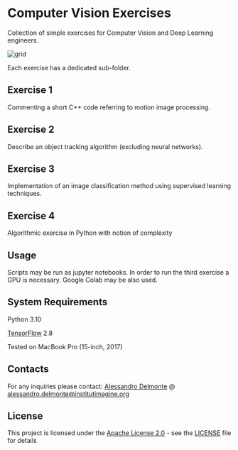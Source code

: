 # Computer Vision Exercises

Collection of simple exercises for Computer Vision and Deep Learning engineers.

![grid](https://i.imgur.com/9j1IsRm.png)

Each exercise has a dedicated sub-folder.

## Exercise 1

Commenting a short C++ code referring to motion image processing.

## Exercise 2

Describe an object tracking algorithm (excluding neural networks).

## Exercise 3

Implementation of an image classification method using supervised learning techniques.

## Exercise 4

Algorithmic exercise in Python with notion of complexity

## Usage

Scripts may be run as jupyter notebooks. In order to run the third exercise a GPU is necessary. Google
Colab may be also used.

## System Requirements

Python 3.10

[TensorFlow](https://www.tensorflow.org) 2.8

Tested on MacBook Pro (15-inch, 2017)

## Contacts

For any inquiries please contact: 
[Alessandro Delmonte](https://aledelmo.github.io) @ [alessandro.delmonte@institutimagine.org](mailto:alessandro.delmonte@institutimagine.org)

## License

This project is licensed under the [Apache License 2.0](LICENSE) - see the [LICENSE](LICENSE) file for
details
